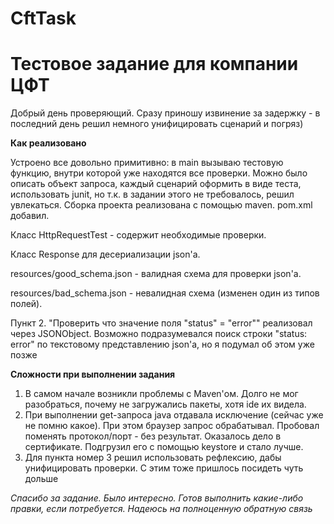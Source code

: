 # CftTask
# Тестовое задание для компании ЦФТ

Добрый день проверяющий. Сразу приношу извинение за задержку - в последний день решил немного унифицировать сценарий и погряз)

**Как реализовано**

Устроено все довольно примитивно: в main вызываю тестовую функцию, внутри которой уже находятся все проверки. 
Можно было описать объект запроса, каждый сценарий оформить в виде теста, использовать junit, но т.к. в задании этого 
не требовалось, решил увлекаться.
Сборка проекта реализована с помощью maven. pom.xml добавил.

Класс HttpRequestTest - содержит необходимые проверки.

Класс Response для десериализации json'а.

resources/good_schema.json - валидная схема для проверки json'а.

resources/bad_schema.json - невалидная схема (изменен один из типов полей).

Пункт 2. "Проверить что значение поля "status" = "error"" реализовал через JSONObject. 
Возможно подразумевался поиск строки "status: error" по текстовому представлению json'а, но я подумал об этом уже позже 

**Сложности при выполнении задания**
1. В самом начале возникли проблемы с Maven'ом. Долго не мог разобраться, почему не загружались пакеты, хотя ide их видела.
2. При выполнении get-запроса java отдавала исключение (сейчас уже не помню какое). При этом браузер запрос обрабатывал. 
Пробовал поменять протокол/порт - без результат. Оказалось дело в сертификате. Подгрузил его с помощью keystore и стало лучше.
3. Для пункта номер 3 решил использовать рефлексию, дабы унифицировать проверки. С этим тоже пришлось посидеть чуть дольше



*Спасибо за задание. Было интересно. Готов выполнить какие-либо правки, если потребуется. Надеюсь на полноценную обратную связь*
